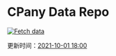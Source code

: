 # CPany Data Repo

[![Fetch data](https://github.com/yjl9903/CPany/actions/workflows/fetch.yml/badge.svg)](https://github.com/yjl9903/CPany/actions/workflows/fetch.yml)

<!-- START_SECTION: update_time -->
更新时间：[2021-10-01 18:00](https://www.timeanddate.com/worldclock/fixedtime.html?msg=Fetch+data&iso=20211001T180034&p1=237)
<!-- END_SECTION: update_time -->
